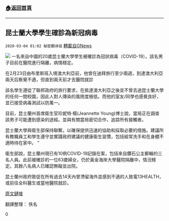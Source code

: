 ###  [:house:返回首頁](https://github.com/ourhimalayas/txt)
---

## 昆士蘭大學學生確診為新冠病毒
`2020-03-04 01:02 秘密翻译组` [轉載自GNews](https://gnews.org/zh-hant/130787/)

![](https://s3-ap-northeast-1.amazonaws.com/news.guo.offload.media/wp-content/uploads/2020/03/04010015/university_queensland.jpg)
一名來自中國的20歲昆士蘭大學學生被確診為冠狀病毒（COVID-19）。該名男子目前在醫院進行隔離，病情穩定。

在2月23日由布里斯班入境澳大利亞前，他曾在迪拜旅行至少兩週，到達澳大利亞兩天后察覺不適，但直到兩天前才去醫院就診

該名學生遵從了聯邦政府的旅行要求，在抵達澳大利亞之後並不曾去過昆士蘭大學的任何一間校園，因此人對人傳染的風險度極低。而他的室友/同學也感覺良好，並已接受病毒測試以防萬一。

目前，昆士蘭州首席衛生官珍妮特·楊(Jeannette Young)博士說，當局正在調查該男子可能遭到感染的途經。並與有關當局密切合作，追踪所有接觸者。

昆士蘭大學與衛生部保持聯繫，以確保提供迅速的協助和採取必要的措施。建議所有教職員工和學生遵守並實踐政府建議的健康衛生習慣，包括經常洗手和在身體不適時待在家中。 ”

衛生部說，昆士蘭州現已有10例COVID-19記錄在案，包括來自鑽石公主郵輪的三名人員。此前被確診的一位63歲婦女，仍於黃金海岸大學醫院隔離中，情況穩定。其餘八名病人已確認無礙並出院。

昆士蘭州政府敦促在所有過去14天內曾滯留海外並感到不適的人致電13HEALTH，或前往全科醫生或當地醫院就診。

[原文鏈接](https://www.abc.net.au/news/2020-03-03/coronavirus-queensland-man-20-toowong-dubai-china/12018268)

翻譯整理： 佚名

0
